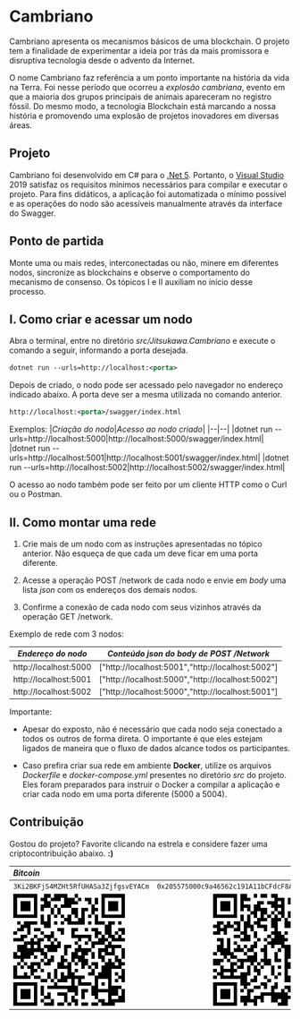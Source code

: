 # Cambriano

Cambriano apresenta os mecanismos básicos de uma blockchain. O projeto tem a finalidade de experimentar a ideia por trás da mais promissora e disruptiva tecnologia desde o advento da Internet.

O nome Cambriano faz referência a um ponto importante na história da vida na Terra. Foi nesse período que ocorreu a *explosão cambriana*, evento em que a maioria dos grupos principais de animais apareceram no registro fóssil. Do mesmo modo, a tecnologia Blockchain está marcando a nossa história e promovendo uma explosão de projetos inovadores em diversas áreas.

## Projeto

Cambriano foi desenvolvido em C# para o [.Net 5](https://dotnet.microsoft.com/download/dotnet/5.0). Portanto, o [Visual Studio](https://visualstudio.microsoft.com/pt-br/) 2019 satisfaz os requisitos mínimos necessários para compilar e executar o projeto.  Para fins didáticos, a aplicação foi automatizada o mínimo possível e as operações do nodo são acessíveis manualmente através da interface do Swagger.

## Ponto de partida

Monte uma ou mais redes, interconectadas ou não, minere em diferentes nodos, sincronize as blockchains e observe o comportamento do mecanismo de consenso. Os tópicos I e II auxiliam no início desse processo.

## I. Como criar e acessar um nodo

Abra o terminal, entre no diretório *src/Jitsukawa.Cambriano* e execute o comando a seguir, informando a porta desejada. 

```xml
dotnet run --urls=http://localhost:<porta>
```

Depois de criado, o nodo pode ser acessado pelo navegador no endereço indicado abaixo. A porta deve ser a mesma utilizada no comando anterior.

```xml
http://localhost:<porta>/swagger/index.html
```

Exemplos:
|*Criação do nodo*|*Acesso ao nodo criado*|
|--|--|
|dotnet run --urls=http://localhost:5000|http://localhost:5000/swagger/index.html|
|dotnet run --urls=http://localhost:5001|http://localhost:5001/swagger/index.html|
|dotnet run --urls=http://localhost:5002|http://localhost:5002/swagger/index.html|

O acesso ao nodo também pode ser feito por um cliente HTTP como o Curl ou o Postman.

## II. Como montar uma rede

1. Crie mais de um nodo com as instruções apresentadas no tópico anterior. Não esqueça de que cada um deve ficar em uma porta diferente.

2. Acesse a operação POST /network de cada nodo e envie em *body* uma lista *json* com os endereços dos demais nodos.

3. Confirme a conexão de cada nodo com seus vizinhos através da operação GET /network.

Exemplo de rede com 3 nodos:

|*Endereço do nodo*|*Conteúdo json do body de POST /Network*|
|--|--|
|http://localhost:5000|["http://localhost:5001","http://localhost:5002"]|
|http://localhost:5001|["http://localhost:5000","http://localhost:5002"]|
|http://localhost:5002|["http://localhost:5000","http://localhost:5001"]|

Importante:

- Apesar do exposto, não é necessário que cada nodo seja conectado a todos os outros de forma direta. O importante é que eles estejam ligados de maneira que o fluxo de dados alcance todos os participantes.

- Caso prefira criar sua rede em ambiente **Docker**, utilize os arquivos *Dockerfile* e *docker-compose.yml* presentes no diretório *src* do projeto. Eles foram preparados para instruir o Docker a compilar a aplicação e criar cada nodo em uma porta diferente (5000 a 5004).

## Contribuição

Gostou do projeto? Favorite clicando na estrela e considere fazer uma criptocontribuição abaixo. **:)**

|*Bitcoin*|*Ether*|
|:--|--:|
|`3Ki2BKFjS4MZHt5RfUHASa3ZjfgsvEYACm`|`0x205575000c9a46562c191A11bCFdcF8A3254f4B5`|
|![alt text](img/btc.png "Bitcoin")|![alt text](img/eth.png "Ethereum")|
